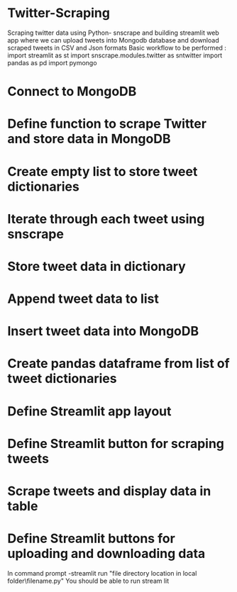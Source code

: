 # Twitter-Scraping
Scraping twitter data using Python- snscrape and building streamlit web app where we can upload tweets into Mongodb database and download scraped tweets in CSV and Json formats
Basic workflow to be performed :
import streamlit as st
import snscrape.modules.twitter as sntwitter
import pandas as pd
import pymongo
# Connect to MongoDB
# Define function to scrape Twitter and store data in MongoDB
# Create empty list to store tweet dictionaries
# Iterate through each tweet using snscrape
# Store tweet data in dictionary
# Append tweet data to list
# Insert tweet data into MongoDB
# Create pandas dataframe from list of tweet dictionaries
# Define Streamlit app layout
# Define Streamlit button for scraping tweets
# Scrape tweets and display data in table
# Define Streamlit buttons for uploading and downloading data
In command prompt -streamlit run "file directory location in local folder\filename.py"
You should be able to run stream lit
